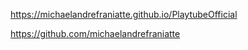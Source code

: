 ﻿https://michaelandrefraniatte.github.io/PlaytubeOfficial  
  
https://github.com/michaelandrefraniatte  